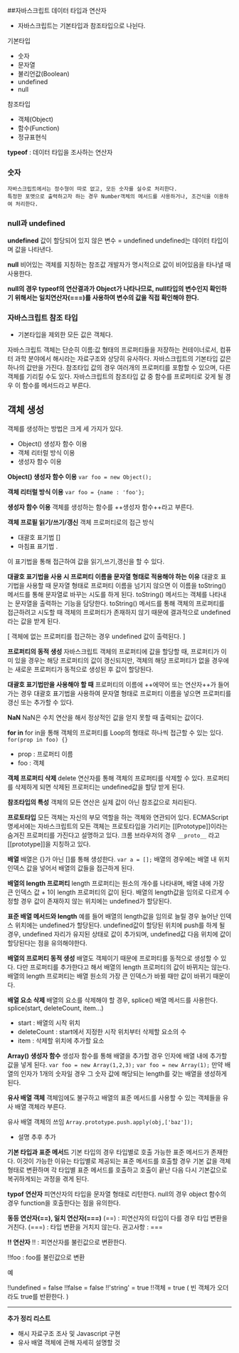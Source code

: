 ##자바스크립트 데이터 타입과 연산자

- 자바스크립트는 기본타입과 참조타입으로 나뉜다.

기본타입
- 숫자
- 문자열
- 불리언값(Boolean)
- undefined
- null

참조타입
- 객체(Object)
- 함수(Function)
- 정규표현식

**typeof** : 데이터 타입을 조사하는 연산자

### 숫자

```
자바스크립트에서는 정수형이 따로 없고, 모든 숫자를 실수로 처리한다.
특정한 포맷으로 출력하고자 하는 경우 Number객체의 메서드를 사용하거나, 조건식을 이용하여 처리한다.
```

### null과 undefined

**undefined**
값이 할당되어 있지 않은 변수 = undefined
undefined는 데이터 타입이며 값을 나타낸다.

**null**
비어있는 객체를 지칭하는 참조값
개발자가 명시적으로 값이 비어있음을 타나낼 때 사용한다.

**null의 경우 typeof의 연산결과가 Object가 나타나므로, null타입의 변수인지 확인하기 위해서는 일치연산자(===)를  사용하여 변수의 값을 직접 확인해야 한다.**


### 자바스크립트 참조 타입
- 기본타입을 제외한 모든 값은 객체다.

자바스크립트 객체는 단순히 이름:값 형태의 프로퍼티들을 저장하는 컨테이너로서, 컴퓨터 과학 분야에서 해시라는 자료구조와 상당히 유사하다.
자바스크립트의 기본타입 값은 하나의 값만을 가진다. 참조타입 값의 경우 여러개의 프로퍼티를 포함할 수 있으며, 다른 객체를 기리킬 수도 있다.
자바스크립트의 참조타입 값 중 함수를 프로퍼티로 갖게 될 경우 이 함수를 메서드라고 부른다.


## 객체 생성
객체를 생성하는 방법은 크게 세 가지가 있다.

- Object() 생성자 함수 이용
- 객체 리터럴 방식 이용
- 생성자 함수 이용

**Object() 생성자 함수 이용**
`var foo = new Object();`

**객체 리터럴 방식 이용**
`var foo = {name : 'foo'};`

**생성자 함수 이용**
객체를 생성하는 함수를 ++생성자 함수++라고 부른다.

**객체 프로핕 읽기/쓰기/갱신**
객체 프로퍼티로의 접근 방식
- 대괄호 표기법 []
- 마침표 표기법 .

이 표기법을 통해 접근하여 값을 읽기,쓰기,갱신을 할 수 있다.

**대괄호 표기법을 사용 시 프로퍼티 이름을 문자열 형태로 적용해야 하는 이유**
대괄호 표기법을 사용할 때 문자열 형태로 프로퍼티 이름을 넘기지 않으면 이 이름을 toString()메서드를 통해 문자열로 바꾸는 시도를 하게 된다. toString() 메서드는 객체를 나타내는 문자열을 출력하는 기능을 담당한다. toString() 메서드를 통해 객체의 프로퍼티를 접근하려고 시도할 때 객체의 프로퍼티가 존재하지 않기 때문에 결과적으로 undefined라는 값을 받게 된다.

[ 객체에 없는 프로퍼티를 접근하는 경우 undefined 값이 출력된다. ]

**프로퍼티의 동적 생성**
자바스크립트 객체의 프로퍼티에 값을 할당할 때, 프로퍼티가 이미 있을 경우는 해당 프로퍼티의 값이 갱신되지만, 객체의 해당 프로퍼티가 없을 경우에는 새로운 프로퍼티가 동적으로 생성된 후 값이 할당된다.

**대괄호 표기법만을 사용해야 할 때**
프로퍼티의 이름에 ++에약어 또는 연산자++가 들어가는 경우 대괄호 표기법을 사용하여 문자열 형태로 프로퍼티 이름을 넣으면 프로퍼티를 갱신 또는 추가할 수 있다.

**NaN**
NaN은 수치 연산을 해서 정상적인 값을 얻지 못할 때 출력되는 값이다.

**for in**
for in을 통해 객체의 프로퍼티를 Loop의 형태로 하나씩 접근할 수 있는 있다.
`for(prop in foo) {}`
- prop : 프로퍼티 이름
- foo : 객체

**객체 프로퍼티 삭제**
delete 연산자를 통해 객체의 프로퍼티를 삭제할 수 있다.
프로퍼티를 삭제하게 되면 삭제된 프로퍼티는 undefined값을 할당 받게 된다.

**참조타입의 특성**
객체의 모든 연산은 실제 값이 아닌 참조값으로 처리된다.

**프로토타입**
모든 객체는 자신의 부모 역할을 하는 객체와 연관되어 있다.
ECMAScript 명세서에는 자바스크립트의 모든 객체는 프로토타입을 가리키는 [[Prototype]]이라는 숨겨진 프로퍼티를 가진다고 설명하고 있다.
크롬 브라우저의 경우 `__proto__` 라고 [[prototype]]을 지칭하고 있다.

**배열**
배열은 {}가 아닌 []를 통해 생성한다.
`var a = [];`
배열의 경우에는 배열 내 위치 인덱스 값을 넣어서 배열의 값들을 접근하게 된다.

**배열의 length 프로퍼티**
length 프로퍼티는 원소의 개수를 나타내며, 배열 내에 가장 큰 인덱스 값 + 1이 length 프로퍼티의 값이 된다.
배열의 length값을 임의로 다르게 수정할 경우 값이 존재하지 않는 위치에는 undefined가 할당된다.

**표준 배열 메서드와 length**
예를 들어 배열의 length값을 임의로 늘릴 경우 늘어난 인덱스 위치에는 undefined가 할당된다.
undefined값이 할당된 위치에 push를 하게 될 경우, undefined 자리가 유지된 상태로 값이 추가되며,
undefined값 다음 위치에 값이 할당된다는 점을 유의해야한다.

**배열의 프로퍼티 동적 생성**
배열도 객체이기 때문에 프로퍼티를 동적으로 생성할 수 있다.
다만 프로퍼티를 추가한다고 해서 배열의 length 프로퍼티의 값이 바뀌지는 않는다.
배열의 length 프로퍼티는 배열 원소의 가장 큰 인덱스가 바뀔 때만 값이 바뀌기 때문이다.

**배열 요소 삭제**
배열의 요소를 삭제해야 할 경우, splice() 배열 메서드를 사용한다.
splice(start, deleteCount, item...)
- start : 배열의 시작 위치
- deleteCount : start에서 지정한 시작 위치부터 삭제할 요소의 수
- item : 삭제할 위치에 추가할 요소


**Array() 생성자 함수**
생성자 함수를 통해 배열을 추가할 경우 인자에 배열 내에 추가할 값을 넣게 된다.
`var foo = new Array(1,2,3);`
`var foo = new Array(1);`
만약 배열의 인자가 1개의 숫자일 경우 그 숫자 값에 해당되는 length를 갖는 배열을 생성하게 된다.

**유사 배열 객체**
객체임에도 불구하고 배열의 표준 메서드를 사용할 수 있는 객체들을 유사 배열 객체라 부른다.

유사 배열 객체의 쓰임
`Array.prototype.push.apply(obj,['baz']);`
- 설명 추후 추가

**기본 타입과 표준 메서드**
기본 타입의 경우 타입별로 호출 가능한 표준 메서드가 존재한다.
이것이 가능한 이유는 타입별로 제공되는 표준 메서드를 호출할 경우
기본 값을 객체 형태로 변환하며 각 타입별 표준 메서드를 호출하고 호출이 끝난 다음
다시 기본값으로 복귀하게되는 과정을 겪게 된다.

**typof 연산자**
피연산자의 타입을 문자열 형태로 리턴한다.
null의 경우 object
함수의 경우 function을 호출한다는 점을 유의한다.

**동등 연산자(==), 일치 연산자(===)**
(==) : 피연산자의 타입이 다를 경우 타입 변환을 거친다.
(===) : 타입 변환을 거치지 않는다.
권고사항 : ===


**!! 연산자**
!! : 피연산자를 불린값으로 변환한다.

!!foo : foo를 불린값으로 변환

예

!!undefined = false
!!false = false
!!'string' = true
!!객체 = true ( 빈 객체가 오더라도 true를 반환한다. )

- - -

**추가 정리 리스트**
- 해시 자료구조 조사 및 Javascript 구현
- 유사 배열 객체에 관해 자세히 설명할 것